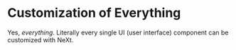 # Customization of Everything
Yes, *everything*. Literally every single UI (user interface) component can be customized with NeXt.

